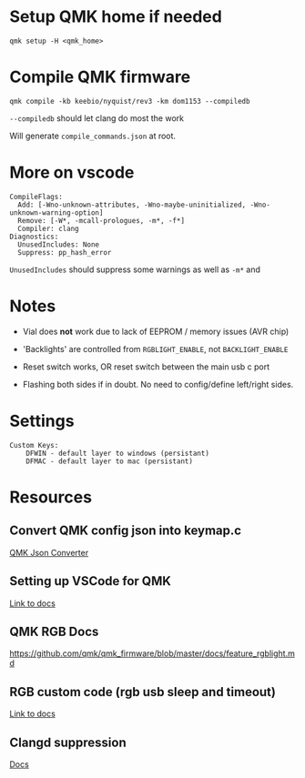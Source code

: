 # Setup QMK home if needed

`qmk setup -H <qmk_home>`

# Compile QMK firmware

`qmk compile -kb keebio/nyquist/rev3 -km dom1153 --compiledb`

`--compiledb` should let clang do most the work

Will generate `compile_commands.json` at root.

# More on vscode

```
CompileFlags:
  Add: [-Wno-unknown-attributes, -Wno-maybe-uninitialized, -Wno-unknown-warning-option]
  Remove: [-W*, -mcall-prologues, -m*, -f*]
  Compiler: clang
Diagnostics:
  UnusedIncludes: None
  Suppress: pp_hash_error
```

`UnusedIncludes` should suppress some warnings as well as `-m*` and 

# Notes

-   Vial does **not** work due to lack of EEPROM / memory issues (AVR chip)

-   'Backlights' are controlled from `RGBLIGHT_ENABLE`, not `BACKLIGHT_ENABLE`

-   Reset switch works, OR reset switch between the main usb c port

-   Flashing both sides if in doubt. No need to config/define left/right sides.

# Settings

```
Custom Keys:
    DFWIN - default layer to windows (persistant)
    DFMAC - default layer to mac (persistant)
```

# Resources

## Convert QMK config json into keymap.c

[QMK Json Converter](https://jhelvy.shinyapps.io/qmkjsonconverter/)

## Setting up VSCode for QMK

[Link to docs](../../../../../docs/other_vscode.md)

## QMK RGB Docs

https://github.com/qmk/qmk_firmware/blob/master/docs/feature_rgblight.md

## RGB custom code (rgb usb sleep and timeout)

[Link to docs](../../../../../docs/custom_quantum_functions.md)

## Clangd suppression

[Docs](https://clangd.llvm.org/config.html#suppress)
